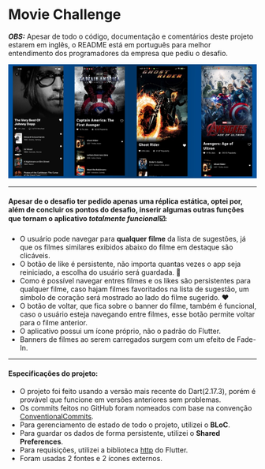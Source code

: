 # Movie Challenge
***OBS:*** Apesar de todo o código, documentação e comentários deste projeto estarem em inglês, o README está em  português para melhor entendimento dos programadores da empresa que pediu o desafio.

<p align="center">
  <img src="https://raw.githubusercontent.com/Pablo-Raphael/images/main/movieChallenge.jpg"/>
</p>

---
#### Apesar de o desafio ter pedido apenas uma réplica estática, optei por, além de concluir os pontos do desafio, inserir algumas outras funçôes que tornam o aplicativo _totalmente funcional_☑️:
- O usuário pode navegar para __qualquer filme__ da lista de sugestões, já que os filmes similares exibidos abaixo do filme em destaque são clicáveis.
- O botão de like é persistente, não importa quantas vezes o app seja reiniciado, a escolha do usuário será guardada. 💾
- Como é possível navegar entres filmes e os likes são persistentes para qualquer filme, caso hajam filmes favoritados na lista de sugestão, um símbolo de coração será mostrado ao lado do filme sugerido. ♥
- O botão de voltar, que fica sobre o banner do filme, também é funcional, caso o usuário esteja navegando entre filmes, esse botão permite voltar para o filme anterior.
- O aplicativo possui um ícone próprio, não o padrão do Flutter.
- Banners de filmes ao serem carregados surgem com um efeito de Fade-In.
---

#### Especificações do projeto:
- O projeto foi feito usando a versão mais recente do Dart(2.17.3), porém é provável que funcione em versões anteriores sem problemas.
- Os commits feitos no GitHub foram nomeados com base na convenção [ConventionalCommits](https://www.conventionalcommits.org/pt-br/v1.0.0-beta.4/).
- Para gerenciamento de estado de todo o projeto, utilizei o __BLoC__.
- Para guardar os dados de forma persistente, utilizei o __Shared Preferences__.
- Para requisições, utilizei a biblioteca [http](https://pub.dev/packages/http) do Flutter.
- Foram usadas 2 fontes e 2 ícones externos.
